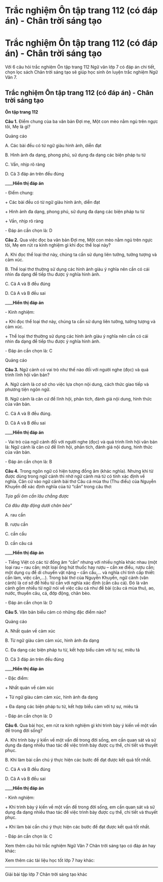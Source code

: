 # Trắc nghiệm Ôn tập trang 112 (có đáp án) - Chân trời sáng tạo

# Trắc nghiệm Ôn tập trang 112 (có đáp án) - Chân trời sáng tạo

Với 6 câu hỏi trắc nghiệm Ôn tập trang 112 Ngữ văn lớp 7 có đáp án chi tiết, chọn lọc sách Chân trời sáng tạo sẽ giúp học sinh ôn luyện trắc nghiệm Ngữ Văn 7.

## Trắc nghiệm Ôn tập trang 112 (có đáp án) - Chân trời sáng tạo

**Ôn tập trang 112**

**Câu 1.** Điểm chung của ba văn bản Đợi mẹ, Một con mèo nằm ngủ trên ngực tôi, Mẹ là gì?

Quảng cáo

A. Các bài đều có từ ngữ giàu hình ảnh, diễn đạt

B. Hình ảnh đa dạng, phong phú, sử dụng đa dạng các biện pháp tu từ

C. Vần, nhịp rõ ràng

D. Cả 3 đáp án trên đều đúng

____**Hiển thị đáp án**

\- Điểm chung:

\+ Các bài đều có từ ngữ giàu hình ảnh, diễn đạt

\+ Hình ảnh đa dạng, phong phú, sử dụng đa dạng các biện pháp tu từ

\+ Vần, nhịp rõ ràng

\- Đáp án cần chọn là: D

**Câu 2.** Qua việc đọc ba văn bản Đợi mẹ, Một con mèo nằm ngủ trên ngực tôi, Mẹ em rút ra kinh nghiệm gì khi đọc thể loại này?

A. Khi đọc thể loại thơ này, chúng ta cần sử dụng liên tưởng, tưởng tượng và cảm xúc.

B. Thể loại thơ thường sử dụng các hình ảnh giàu ý nghĩa nên cần có cái nhìn đa dạng để tiếp thu được ý nghĩa hình ảnh.

C. Cả A và B đều đúng

D. Cả A và B đều sai

____**Hiển thị đáp án**

\- Kinh nghiệm:

\+ Khi đọc thể loại thơ này, chúng ta cần sử dụng liên tưởng, tưởng tượng và cảm xúc.

\+ Thể loại thơ thường sử dụng các hình ảnh giàu ý nghĩa nên cần có cái nhìn đa dạng để tiếp thu được ý nghĩa hình ảnh.

\- Đáp án cần chọn là: C

Quảng cáo

**Câu 3.** Ngữ cảnh có vai trò như thế nào đối với người nghe (đọc) và quá trình lĩnh hội văn bản?

A. Ngữ cảnh là cơ sở cho việc lựa chọn nội dung, cách thức giao tiếp và phương tiện ngôn ngữ.

B. Ngữ cảnh là căn cứ để lĩnh hội, phân tích, đánh giá nội dung, hình thức của văn bản.

C. Cả A và B đều đúng.

D. Cả A và B đều sai

____**Hiển thị đáp án**

\- Vai trò của ngữ cảnh đối với người nghe (đọc) và quá trình lĩnh hội văn bản là: Ngữ cảnh là căn cứ để lĩnh hội, phân tích, đánh giá nội dung, hình thức của văn bản.

\- Đáp án cần chọn là: B

**Câu 4.** Trong ngôn ngữ có hiện tượng đồng âm (khác nghĩa). Nhưng khi từ được dùng trong ngữ cảnh thì nhờ ngữ cảnh mà từ có tính xác định về nghĩa. Căn cứ vào ngữ cảnh bài thơ Câu cá mùa thu (Thu điếu) của Nguyễn Khuyến để xác định nghĩa của từ “cần” trong câu thơ:

_Tựa gối ôm cần lâu chẳng được_

_Cá đâu đớp động dưới chân bèo”_

A. rau cần

B. rượu cần

C. cần cẩu

D. cần câu cá

____**Hiển thị đáp án**

\- Tiếng Việt có các từ đồng âm “cần” nhưng với nhiều nghĩa khác nhau (một loại rau – rau cần; một loại ống hút thuốc hay rượu – cần xe điếu, rượu cần; một dụng cụ để di chuyển vật nặng – cần cẩu,... và nghĩa chỉ tính cấp thiết: cần làm, việc cần,...). Trong bài thơ của Nguyễn Khuyến, ngữ cảnh (văn cảnh) là cơ sở để hiểu từ cần với nghĩa xác định (cần câu cá). Đó là văn cảnh gồm nhiều từ ngữ nói về việc câu cá như đề bài (câu cá mùa thu), ao, nước, thuyền câu, cá, đớp động, chân bèo.

\- Đáp án cần chọn là: D

**Câu 5.** Văn bản biểu cảm có những đặc điểm nào?

Quảng cáo

A. Nhất quán về cảm xúc

B. Từ ngữ giàu cảm cảm xúc, hình ảnh đa dạng

C. Đa dạng các biện pháp tu từ, kết hợp biểu cảm với tự sự, miêu tả

D. Cả 3 đáp án trên đều đúng

____**Hiển thị đáp án**

\- Đặc điểm:

\+ Nhất quán về cảm xúc

\+ Từ ngữ giàu cảm cảm xúc, hình ảnh đa dạng

\+ Đa dạng các biện pháp tu từ, kết hợp biểu cảm với tự sự, miêu tả

\- Đáp án cần chọn là: D

**Câu 6.** Qua bài học, em rút ra kinh nghiệm gì khi trình bày ý kiến về một vấn đề trong đời sống?

A. Khi trình bày ý kiến về một vấn đề trong đời sống, em cần quan sát và sử dụng đa dạng nhiều thao tác để việc trình bày được cụ thể, chi tiết và thuyết phục.

B. Khi làm bài cần chú ý thực hiện các bước để đạt được kết quả tốt nhất.

C. Cả A và B đều đúng

D. Cả A và B đều sai

____**Hiển thị đáp án**

\- Kinh nghiệm:

\+ Khi trình bày ý kiến về một vấn đề trong đời sống, em cần quan sát và sử dụng đa dạng nhiều thao tác để việc trình bày được cụ thể, chi tiết và thuyết phục.

\+ Khi làm bài cần chú ý thực hiện các bước để đạt được kết quả tốt nhất.

\- Đáp án cần chọn là: C

Xem thêm câu hỏi trắc nghiệm Ngữ Văn 7 Chân trời sáng tạo có đáp án hay khác:

Xem thêm các tài liệu học tốt lớp 7 hay khác:

* * *

Giải bài tập lớp 7 Chân trời sáng tạo khác
